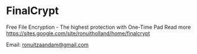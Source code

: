 # FinalCrypt

Free File Encryption - The highest protection with One-Time Pad
Read more https://sites.google.com/site/ronuitholland/home/finalcrypt

Email: ronuitzaandam@gmail.com
